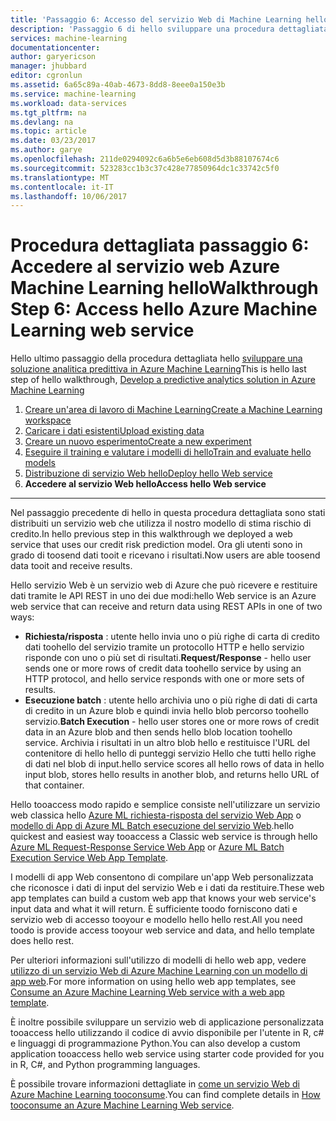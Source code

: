 ```yaml
---
title: 'Passaggio 6: Accesso del servizio Web di Machine Learning hello | Documenti Microsoft'
description: 'Passaggio 6 di hello sviluppare una procedura dettagliata soluzione predittiva: accedere a un servizio Web di Azure Machine Learning attivo.'
services: machine-learning
documentationcenter: 
author: garyericson
manager: jhubbard
editor: cgronlun
ms.assetid: 6a65c89a-40ab-4673-8dd8-8eee0a150e3b
ms.service: machine-learning
ms.workload: data-services
ms.tgt_pltfrm: na
ms.devlang: na
ms.topic: article
ms.date: 03/23/2017
ms.author: garye
ms.openlocfilehash: 211de0294092c6a6b5e6eb608d5d3b88107674c6
ms.sourcegitcommit: 523283cc1b3c37c428e77850964dc1c33742c5f0
ms.translationtype: MT
ms.contentlocale: it-IT
ms.lasthandoff: 10/06/2017
---
```

# <a name="walkthrough-step-6-access-hello-azure-machine-learning-web-service"></a><span data-ttu-id="8111e-103">Procedura dettagliata passaggio 6: Accedere al servizio web Azure Machine Learning hello</span><span class="sxs-lookup"><span data-stu-id="8111e-103">Walkthrough Step 6: Access hello Azure Machine Learning web service</span></span>

<span data-ttu-id="8111e-104">Hello ultimo passaggio della procedura dettagliata hello [sviluppare una soluzione analitica predittiva in Azure Machine Learning](machine-learning-walkthrough-develop-predictive-solution.md)</span><span class="sxs-lookup"><span data-stu-id="8111e-104">This is hello last step of hello walkthrough, [Develop a predictive analytics solution in Azure Machine Learning](machine-learning-walkthrough-develop-predictive-solution.md)</span></span>

1. [<span data-ttu-id="8111e-105">Creare un'area di lavoro di Machine Learning</span><span class="sxs-lookup"><span data-stu-id="8111e-105">Create a Machine Learning workspace</span></span>](machine-learning-walkthrough-1-create-ml-workspace.md)
2. [<span data-ttu-id="8111e-106">Caricare i dati esistenti</span><span class="sxs-lookup"><span data-stu-id="8111e-106">Upload existing data</span></span>](machine-learning-walkthrough-2-upload-data.md)
3. [<span data-ttu-id="8111e-107">Creare un nuovo esperimento</span><span class="sxs-lookup"><span data-stu-id="8111e-107">Create a new experiment</span></span>](machine-learning-walkthrough-3-create-new-experiment.md)
4. [<span data-ttu-id="8111e-108">Eseguire il training e valutare i modelli di hello</span><span class="sxs-lookup"><span data-stu-id="8111e-108">Train and evaluate hello models</span></span>](machine-learning-walkthrough-4-train-and-evaluate-models.md)
5. [<span data-ttu-id="8111e-109">Distribuzione di servizio Web hello</span><span class="sxs-lookup"><span data-stu-id="8111e-109">Deploy hello Web service</span></span>](machine-learning-walkthrough-5-publish-web-service.md)
6. <span data-ttu-id="8111e-110">**Accedere al servizio Web hello**</span><span class="sxs-lookup"><span data-stu-id="8111e-110">**Access hello Web service**</span></span>

- - -
<span data-ttu-id="8111e-111">Nel passaggio precedente di hello in questa procedura dettagliata sono stati distribuiti un servizio web che utilizza il nostro modello di stima rischio di credito.</span><span class="sxs-lookup"><span data-stu-id="8111e-111">In hello previous step in this walkthrough we deployed a web service that uses our credit risk prediction model.</span></span> <span data-ttu-id="8111e-112">Ora gli utenti sono in grado di toosend dati tooit e ricevano i risultati.</span><span class="sxs-lookup"><span data-stu-id="8111e-112">Now users are able toosend data tooit and receive results.</span></span> 

<span data-ttu-id="8111e-113">Hello servizio Web è un servizio web di Azure che può ricevere e restituire dati tramite le API REST in uno dei due modi:</span><span class="sxs-lookup"><span data-stu-id="8111e-113">hello Web service is an Azure web service that can receive and return data using REST APIs in one of two ways:</span></span>  

* <span data-ttu-id="8111e-114">**Richiesta/risposta** : utente hello invia uno o più righe di carta di credito dati toohello del servizio tramite un protocollo HTTP e hello servizio risponde con uno o più set di risultati.</span><span class="sxs-lookup"><span data-stu-id="8111e-114">**Request/Response** - hello user sends one or more rows of credit data toohello service by using an HTTP protocol, and hello service responds with one or more sets of results.</span></span>
* <span data-ttu-id="8111e-115">**Esecuzione batch** : utente hello archivia uno o più righe di dati di carta di credito in un Azure blob e quindi invia hello blob percorso toohello servizio.</span><span class="sxs-lookup"><span data-stu-id="8111e-115">**Batch Execution** - hello user stores one or more rows of credit data in an Azure blob and then sends hello blob location toohello service.</span></span> <span data-ttu-id="8111e-116">Archivia i risultati in un altro blob hello e restituisce l'URL del contenitore di hello hello di punteggi servizio Hello che tutti hello righe di dati nel blob di input.</span><span class="sxs-lookup"><span data-stu-id="8111e-116">hello service scores all hello rows of data in hello input blob, stores hello results in another blob, and returns hello URL of that container.</span></span>  

<span data-ttu-id="8111e-117">Hello tooaccess modo rapido e semplice consiste nell'utilizzare un servizio web classica hello [Azure ML richiesta-risposta del servizio Web App](https://azure.microsoft.com/marketplace/partners/microsoft/azuremlaspnettemplateforrrs/) o [modello di App di Azure ML Batch esecuzione del servizio Web](https://azure.microsoft.com/marketplace/partners/microsoft/azuremlbeswebapptemplate/).</span><span class="sxs-lookup"><span data-stu-id="8111e-117">hello quickest and easiest way tooaccess a Classic web service is through hello [Azure ML Request-Response Service Web App](https://azure.microsoft.com/marketplace/partners/microsoft/azuremlaspnettemplateforrrs/) or [Azure ML Batch Execution Service Web App Template](https://azure.microsoft.com/marketplace/partners/microsoft/azuremlbeswebapptemplate/).</span></span>

<span data-ttu-id="8111e-118">I modelli di app Web consentono di compilare un'app Web personalizzata che riconosce i dati di input del servizio Web e i dati da restituire.</span><span class="sxs-lookup"><span data-stu-id="8111e-118">These web app templates can build a custom web app that knows your web service's input data and what it will return.</span></span> <span data-ttu-id="8111e-119">È sufficiente toodo forniscono dati e servizio web di accesso tooyour e modello hello hello rest.</span><span class="sxs-lookup"><span data-stu-id="8111e-119">All you need toodo is provide access tooyour web service and data, and hello template does hello rest.</span></span>

<span data-ttu-id="8111e-120">Per ulteriori informazioni sull'utilizzo di modelli di hello web app, vedere [utilizzo di un servizio Web di Azure Machine Learning con un modello di app web](machine-learning-consume-web-service-with-web-app-template.md).</span><span class="sxs-lookup"><span data-stu-id="8111e-120">For more information on using hello web app templates, see [Consume an Azure Machine Learning Web service with a web app template](machine-learning-consume-web-service-with-web-app-template.md).</span></span>

<span data-ttu-id="8111e-121">È inoltre possibile sviluppare un servizio web di applicazione personalizzata tooaccess hello utilizzando il codice di avvio disponibile per l'utente in R, c# e linguaggi di programmazione Python.</span><span class="sxs-lookup"><span data-stu-id="8111e-121">You can also develop a custom application tooaccess hello web service using starter code provided for you in R, C#, and Python programming languages.</span></span>

<span data-ttu-id="8111e-122">È possibile trovare informazioni dettagliate in [come un servizio Web di Azure Machine Learning tooconsume](machine-learning-consume-web-services.md).</span><span class="sxs-lookup"><span data-stu-id="8111e-122">You can find complete details in [How tooconsume an Azure Machine Learning Web service](machine-learning-consume-web-services.md).</span></span>

